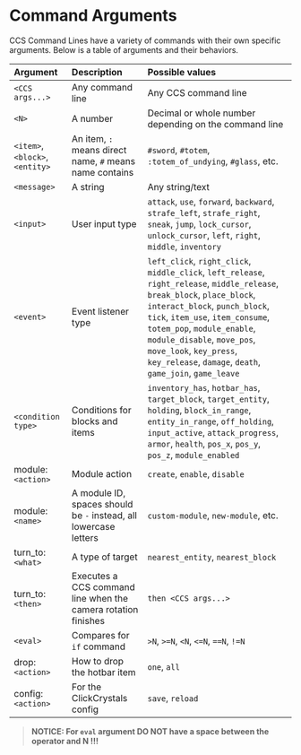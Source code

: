 # Command Arguments
CCS Command Lines have a variety of commands with their own specific arguments. Below is a table of arguments and their behaviors.

| Argument | Description | Possible values |
|:-|:-|:-|
| `<CCS args...>` | Any command line | Any CCS command line |
| `<N>` | A number | Decimal or whole number depending on the command line | 
| `<item>`, `<block>`, `<entity>` | An item, `:` means direct name, `#` means name contains | `#sword`, `#totem`, `:totem_of_undying`, `#glass`, etc. |
| `<message>` | A string | Any string/text |
| `<input>` | User input type | `attack`, `use`, `forward`, `backward`, `strafe_left`, `strafe_right`, `sneak`, `jump`, `lock_cursor`, `unlock_cursor`, `left`, `right`, `middle`, `inventory` |
| `<event>` | Event listener type | `left_click`, `right_click`, `middle_click`, `left_release`, `right_release`, `middle_release`, `break_block`, `place_block`, `interact_block`, `punch_block`, `tick`, `item_use`, `item_consume`, `totem_pop`, `module_enable`, `module_disable`, `move_pos`, `move_look`, `key_press`, `key_release`, `damage`, `death`, `game_join`, `game_leave` |
| `<condition type>` | Conditions for blocks and items | `inventory_has`, `hotbar_has`, `target_block`, `target_entity`, `holding`, `block_in_range`, `entity_in_range`, `off_holding`, `input_active`, `attack_progress`, `armor`, `health`, `pos_x`, `pos_y`, `pos_z`, `module_enabled` |
| module: `<action>` | Module action | `create`, `enable`, `disable` |
| module: `<name>` | A module ID, spaces should be `-` instead, all lowercase letters | `custom-module`, `new-module`, etc. |
| turn_to: `<what>` | A type of target | `nearest_entity`, `nearest_block` |
| turn_to: `<then>` | Executes a CCS command line when the camera rotation finishes | `then <CCS args...>` |
| `<eval>` | Compares for `if` command | `>N`, `>=N`, `<N`, `<=N`, `==N`, `!=N` |
| drop: `<action>` | How to drop the hotbar item | `one`, `all` |
| config: `<action>` | For the ClickCrystals config | `save`, `reload` |


> **NOTICE: For `eval` argument DO NOT have a space between the operator and N !!!**